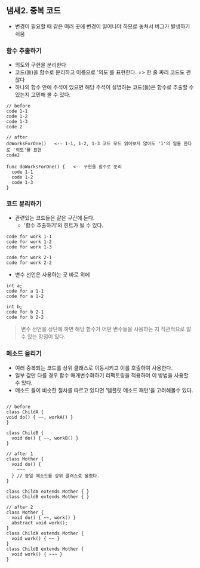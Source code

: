 ## 냄새2. 중복 코드

-   변경이 필요할 때 같은 여러 곳에 변경이 일어나야 하므로 놓쳐서 버그가 발생하기 쉬움

### 함수 추출하기

-   의도와 구현을 분리한다
-   코드(들)을 함수로 분리하고 이름으로 '의도'를 표현한다. => 한 줄 짜리 코드도 괜찮다
-   하나의 함수 안에 주석이 있으면 해당 주석이 설명하는 코드(들)은 함수로 추출할 수 있는지 고민해 볼 수 있다.

```
// before
code 1-1
code 1-2
code 1-3
code 2

// after
doWorksForOne()   <-- 1-1, 1-2, 1-3 코드 모드 읽어보지 않아도 '1'의 일을 한다 로 '의도'를 표현
code2

func doWorksForOne() {   <-- 구현을 함수로 분리
  code 1-1
  code 1-2
  code 1-3
}
```

### 코드 분리하기

-   관련있는 코드들은 같은 구간에 둔다.
    -   '함수 추출하기'의 힌트가 될 수 있다.
    
```
code for work 1-1
code for work 1-2
code for work 1-3
        
code for work 2-1  
code for work 2-2
```

-   변수 선언은 사용하는 곳 바로 위에

```
int a;  
code for a 1-1  
code for a 1-2

int b;  
code for b 2-1  
code for b 2-2
```

> 변수 선언을 상단에 하면 해당 함수가 어떤 변수들을 사용하는 지 직관적으로 알 수 있는 장점이 있다.

### 메소드 올리기

-   여러 중복되는 코드를 상위 클래스로 이동시키고 이를 호출하여 사용한다.
-   일부 값만 다를 경우 함수 매개변수화하기 리팩토링을 적용하여 이 방법을 사용할 수 있다.
-   메소드 들이 비슷한 절차를 따르고 있다면 '템플릿 메소드 패턴'을 고려해볼수 있다.

```

// before  
class ChildA {  
void do() { ~~, workA() }  
}  

class ChildB {  
  void do() { ~~, workB() }
}

// after 1  
class Mother {  
  void do() {
    ~~~
  } // 동일 메소드를 상위 클래스로 올렸다.  
}

class ChildA extends Mother { }  
class ChildB extends Mother { }

// after 2  
class Mother {  
  void do() { ~~, work() }  
  abstract void work();  
}  
class ChildA extends Mother {  
  void work() { ~~ }  
}  
class ChildB extends Mother {  
  void work() { ~~~ }  
}

```
